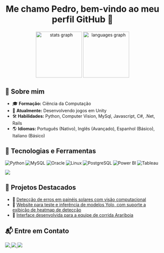 
<h1 align="center">Me chamo Pedro, bem-vindo ao meu perfil GitHub 👋</h1>

###

<div align="center">
  <img src="https://github-readme-stats.vercel.app/api?username=Pyyyter&hide_title=false&hide_rank=false&show_icons=true&include_all_commits=true&count_private=true&disable_animations=false&theme=dracula&locale=en&hide_border=false" height="150" alt="stats graph"  />
  <img src="https://github-readme-stats.vercel.app/api/top-langs?username=Pyyyter&locale=en&hide_title=false&layout=compact&card_width=320&langs_count=5&theme=dracula&hide_border=false" height="150" alt="languages graph" /> 

</div>

###



## 📌 Sobre mim
- 🎓 **Formação:** Ciência da Computação
- 💼 **Atualmente:** Desenvolvendo jogos em Unity
- 🛠 **Habilidades:** Python, Computer Vision, MySql, Javascript, C#, .Net, Rails
- 🌎 **Idiomas:** Português (Nativo), Inglês (Avançado), Espanhol (Básico), Italiano (Básico)

## 🚀 Tecnologias e Ferramentas
![Python](https://img.shields.io/badge/Python-3776AB?style=for-the-badge&logo=python&logoColor=white)
![MySQL](https://img.shields.io/badge/MySQL-4479A1?style=for-the-badge&logo=mysql&logoColor=white)
![Oracle](https://img.shields.io/badge/Oracle-F80000?style=for-the-badge&logo=oracle&logoColor=white)
![Linux](https://img.shields.io/badge/Linux-FCC624?style=for-the-badge&logo=linux&logoColor=black)
![PostgreSQL](https://img.shields.io/badge/PostgreSQL-316192?style=for-the-badge&logo=postgresql&logoColor=white)
![Power BI](https://img.shields.io/badge/Power%20BI-F2C811?style=for-the-badge&logo=power-bi&logoColor=black)
![Tableau](https://img.shields.io/badge/Tableau-E97627?style=for-the-badge&logo=tableau&logoColor=white)


  ![](http://github-profile-summary-cards.vercel.app/api/cards/profile-details?username=Pyyyter&theme=great_gatsby)

## 📂 Projetos Destacados
- 🔹 [Detecção de erros em painéis solares com visão computacional](https://github.com/Pyyyter/FVU-Fail-detection---Development)
- 🔹 [Website para teste e inferência de modelos Yolo, com suporte a exibição de heatmap de detecção](https://github.com/Pyyyter/YOLOv8StreamlitServer)
- 🔹 [Interface desenvolvida para a equipe de corrida Arariboia](https://github.com/Pyyyter/MavBoia)

## 📬 Entre em Contato  

<p align="left">
  <a href="https://www.linkedin.com/in/pedroribeiroleme/" target="_blank">
    <img src="https://img.shields.io/badge/LinkedIn-0A66C2?style=for-the-badge&logo=linkedin&logoColor=white">
  </a>
  <a href="mailto:prfilho@id.uff.br" target="_blank">
    <img src="https://img.shields.io/badge/Email-D14836?style=for-the-badge&logo=gmail&logoColor=white">
  </a>
  <a href="https://www.instagram.com/lemeestudos/" target="_blank">
    <img src="https://img.shields.io/badge/Instagram-E4405F?style=for-the-badge&logo=instagram&logoColor=white">
  </a>
</p>

###
<br clear="both">
